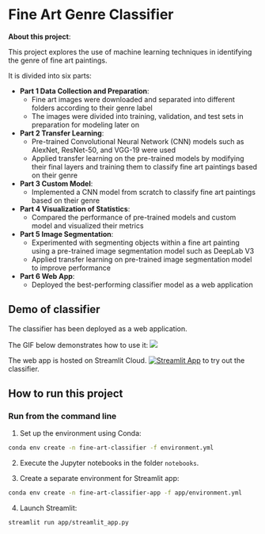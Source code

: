 # Fine Art Genre Classifier
 
**About this project**:

This project explores the use of machine learning techniques in identifying the genre of fine art paintings.

It is divided into six parts:

- **Part 1 Data Collection and Preparation**:
  - Fine art images were downloaded and separated into different folders according to their genre label
  - The images were divided into training, validation, and test sets in preparation for modeling later on
- **Part 2 Transfer Learning**:
  - Pre-trained Convolutional Neural Network (CNN) models such as AlexNet, ResNet-50, and VGG-19 were used
  - Applied transfer learning on the pre-trained models by modifying their final layers and training them to classify fine art paintings based on their genre
- **Part 3 Custom Model**:
  - Implemented a CNN model from scratch to classify fine art paintings based on their genre
- **Part 4 Visualization of Statistics**:
  - Compared the performance of pre-trained models and custom model and visualized their metrics
- **Part 5 Image Segmentation**:
  - Experimented with segmenting objects within a fine art painting using a pre-trained image segmentation model such as DeepLab V3
  - Applied transfer learning on pre-trained image segmentation model to improve performance
- **Part 6 Web App**:
  - Deployed the best-performing classifier model as a web application

## Demo of classifier

The classifier has been deployed as a web application. 

The GIF below demonstrates how to use it:
![](https://github.com/textomatic/fine-art-classifier/blob/main/images/app_demo.gif)

The web app is hosted on Streamlit Cloud. [![Streamlit App](https://static.streamlit.io/badges/streamlit_badge_black_white.svg)](https://www.streamlit.app) to try out the classifier.

## How to run this project

### Run from the command line

1. Set up the environment using Conda:
```bash
conda env create -n fine-art-classifier -f environment.yml
```

2. Execute the Jupyter notebooks in the folder `notebooks`.

3. Create a separate environment for Streamlit app:
```bash
conda env create -n fine-art-classifier-app -f app/environment.yml
```

4. Launch Streamlit:
```bash
streamlit run app/streamlit_app.py
```